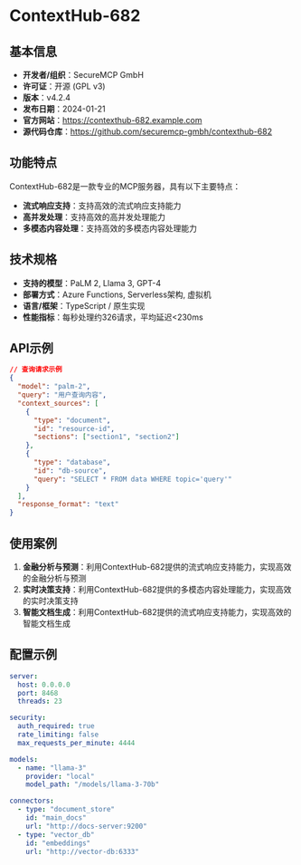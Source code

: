 # ContextHub-682

## 基本信息

- **开发者/组织**：SecureMCP GmbH
- **许可证**：开源 (GPL v3)
- **版本**：v4.2.4
- **发布日期**：2024-01-21
- **官方网站**：https://contexthub-682.example.com
- **源代码仓库**：https://github.com/securemcp-gmbh/contexthub-682

## 功能特点

ContextHub-682是一款专业的MCP服务器，具有以下主要特点：

- **流式响应支持**：支持高效的流式响应支持能力
- **高并发处理**：支持高效的高并发处理能力
- **多模态内容处理**：支持高效的多模态内容处理能力


## 技术规格

- **支持的模型**：PaLM 2, Llama 3, GPT-4
- **部署方式**：Azure Functions, Serverless架构, 虚拟机
- **语言/框架**：TypeScript / 原生实现
- **性能指标**：每秒处理约326请求，平均延迟<230ms

## API示例

```json
// 查询请求示例
{
  "model": "palm-2",
  "query": "用户查询内容",
  "context_sources": [
    {
      "type": "document",
      "id": "resource-id",
      "sections": ["section1", "section2"]
    },
    {
      "type": "database",
      "id": "db-source",
      "query": "SELECT * FROM data WHERE topic='query'"
    }
  ],
  "response_format": "text"
}
```

## 使用案例

1. **金融分析与预测**：利用ContextHub-682提供的流式响应支持能力，实现高效的金融分析与预测
2. **实时决策支持**：利用ContextHub-682提供的多模态内容处理能力，实现高效的实时决策支持
3. **智能文档生成**：利用ContextHub-682提供的流式响应支持能力，实现高效的智能文档生成


## 配置示例

```yaml
server:
  host: 0.0.0.0
  port: 8468
  threads: 23

security:
  auth_required: true
  rate_limiting: false
  max_requests_per_minute: 4444

models:
  - name: "llama-3"
    provider: "local"
    model_path: "/models/llama-3-70b"

connectors:
  - type: "document_store"
    id: "main_docs"
    url: "http://docs-server:9200"
  - type: "vector_db"
    id: "embeddings"
    url: "http://vector-db:6333"
```